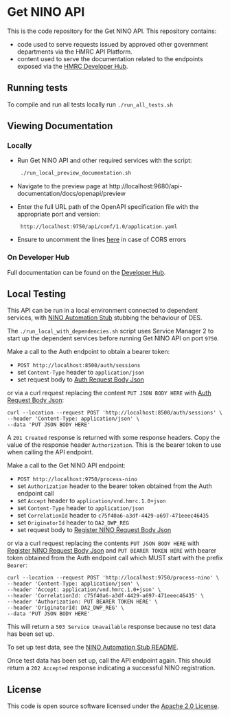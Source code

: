 # Get NINO API

This is the code repository for the Get NINO API. This repository contains:

* code used to serve requests issued by approved other government departments via the HMRC API Platform.
* content used to serve the documentation related to the endpoints exposed via the [HMRC Developer Hub](https://developer.service.hmrc.gov.uk/api-documentation/docs/api).

## Running tests
To compile and run all tests locally run `./run_all_tests.sh`

## Viewing Documentation
### Locally
- Run Get NINO API and other required services with the script:

    ```bash
     ./run_local_preview_documentation.sh
    ```

- Navigate to the preview page at http://localhost:9680/api-documentation/docs/openapi/preview
- Enter the full URL path of the OpenAPI specification file with the appropriate port and version:

    ```
     http://localhost:9750/api/conf/1.0/application.yaml
    ```
- Ensure to uncomment the lines [here](https://github.com/hmrc/get-nino-api/blob/main/conf/application.conf#L30-L33) in case of CORS errors

### On Developer Hub
Full documentation can be found on the [Developer Hub](https://developer.service.hmrc.gov.uk/api-documentation/docs/api/service/get-nino-api).

## Local Testing
This API can be run in a local environment connected to dependent services,
with [NINO Automation Stub](https://github.com/hmrc/nino-automation-stub) stubbing the behaviour of DES.

The `./run_local_with_dependencies.sh` script uses Service Manager 2 to start up
the dependent services before running Get NINO API on port `9750`.

Make a call to the Auth endpoint to obtain a bearer token:
* `POST http://localhost:8500/auth/sessions`
* set `Content-Type` header to `application/json`
* set request body to [Auth Request Body Json](public/jsons/authRequestBody.json)

or via a curl request replacing the content `PUT JSON BODY HERE` with [Auth Request Body Json](public/jsons/authRequestBody.json):
```
curl --location --request POST 'http://localhost:8500/auth/sessions' \
--header 'Content-Type: application/json' \
--data 'PUT JSON BODY HERE'
```

A `201 Created` response is returned with some response headers. Copy the value of the response header `Authorization`.
This is the bearer token to use when calling the API endpoint.

Make a call to the Get NINO API endpoint:
* `POST http://localhost:9750/process-nino`
* set `Authorization` header to the bearer token obtained from the Auth endpoint call
* set `Accept` header to `application/vnd.hmrc.1.0+json`
* set `Content-Type` header to `application/json`
* set `CorrelationId` header to `c75f40a6-a3df-4429-a697-471eeec46435`
* set `OriginatorId` header to `DA2_DWP_REG`
* set request body to [Register NINO Request Body Json](public/jsons/registerNinoRequestBody.json)

or via a curl request replacing the contents `PUT JSON BODY HERE` with [Register NINO Request Body Json](public/jsons/registerNinoRequestBody.json)
and `PUT BEARER TOKEN HERE` with bearer token obtained from the Auth endpoint call which MUST start with the prefix `Bearer`:
```
curl --location --request POST 'http://localhost:9750/process-nino' \
--header 'Content-Type: application/json' \
--header 'Accept: application/vnd.hmrc.1.0+json' \
--header 'CorrelationId: c75f40a6-a3df-4429-a697-471eeec46435' \
--header 'Authorization: PUT BEARER TOKEN HERE' \
--header 'OriginatorId: DA2_DWP_REG' \
--data 'PUT JSON BODY HERE'
```

This will return a `503 Service Unavailable` response because no test data has been set up.

To set up test data, see the [NINO Automation Stub README](https://github.com/hmrc/nino-automation-stub/blob/main/README.md#local-testing).

Once test data has been set up, call the API endpoint again. This should return a `202 Accepted` response indicating a successful NINO registration.

## License

This code is open source software licensed under the [Apache 2.0 License]("http://www.apache.org/licenses/LICENSE-2.0.html").

